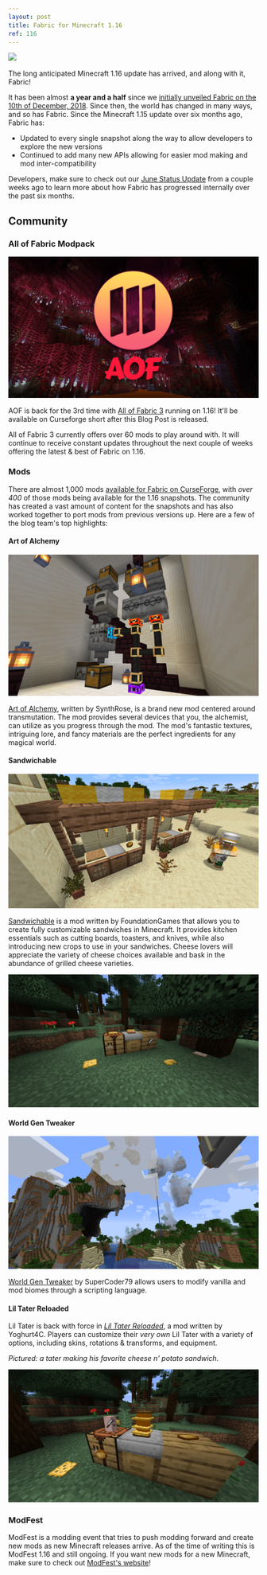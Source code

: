 ```yaml
---
layout: post
title: Fabric for Minecraft 1.16
ref: 116
---
```

![](/assets/external/tJ98rRc.jpg)

The long anticipated Minecraft 1.16 update has arrived, and along with it, Fabric!

It has been almost **a year and a half** since we [initially unveiled Fabric on the 10th of December, 2018](https://fabricmc.net/2018/12/10/announcement.html). Since then, the world has changed in many ways, and so has Fabric. Since the Minecraft 1.15 update over six months ago, Fabric has:

- Updated to every single snapshot along the way to allow developers to explore the new versions
- Continued to add many new APIs allowing for easier mod making and mod inter-compatibility

Developers, make sure to check out our [June Status Update](https://fabricmc.net/2020/06/08/jun-status-update.html) from a couple weeks ago to learn more about how Fabric has progressed internally over the past six months.

## Community <!-- Player oriented, so maybe tell them where to grab fresh mods! -->


### All of Fabric Modpack

![](/assets/external/c1tcdOF.png)

AOF is back for the 3rd time with [All of Fabric 3](https://www.curseforge.com/minecraft/modpacks/all-of-fabric-3) running on 1.16! It'll be available on Curseforge short after this Blog Post is released.

All of Fabric 3 currently offers over 60 mods to play around with. It will continue to receive constant updates throughout the next couple of weeks offering the latest & best of Fabric on 1.16.


### Mods
There are almost 1,000 mods [available for Fabric on CurseForge](https://www.curseforge.com/minecraft/mc-mods?filter-game-version=2020709689%3A7499&filter-sort=4), with *over 400* of those mods being available for the 1.16 snapshots. The community has created a vast amount of content for the snapshots and has also worked together to port mods from previous versions up. Here are a few of the blog team's top highlights:

#### Art of Alchemy

![](/assets/external/pz5mT84.png)

[Art of Alchemy](https://www.curseforge.com/minecraft/mc-mods/art-of-alchemy), written by SynthRose, is a brand new mod centered around transmutation. The mod provides several devices that you, the alchemist, can utilize as you progress through the mod. The mod's fantastic textures, intriguing lore, and fancy materials are the perfect ingredients for any magical world.

#### Sandwichable

![](/assets/external/viKG7DN.png)

[Sandwichable](https://www.curseforge.com/minecraft/mc-mods/sandwichable) is a mod written by FoundationGames that allows you to create fully customizable sandwiches in Minecraft. It provides kitchen essentials such as cutting boards, toasters, and knives, while also introducing new crops to use in your sandwiches. Cheese lovers will appreciate the variety of cheese choices available and bask in the abundance of grilled cheese varieties.

![](/assets/external/cRVdDPv.png)


#### World Gen Tweaker

![](/assets/external/sTuVw8x.png)

[World Gen Tweaker](https://www.curseforge.com/minecraft/mc-mods/world-gen-tweaker) by SuperCoder79 allows users to modify vanilla and mod biomes through a scripting language.

#### Lil Tater Reloaded

Lil Tater is back with force in [*Lil Tater Reloaded*](https://www.curseforge.com/minecraft/mc-mods/lil-tater-reloaded), a mod written by Yoghurt4C. Players can customize their *very own* Lil Tater with a variety of options, including skins, rotations & transforms, and equipment.

*Pictured: a tater making his favorite cheese n' potato sandwich.*

![](/assets/external/ayqTPsU.png)

### ModFest
ModFest is a modding event that tries to push modding forward and create new mods as new Minecraft releases arrive. As of the time of writing this is ModFest 1.16 and still ongoing. If you want new mods for a new Minecraft, make sure to check out [ModFest's website](https://modfest.net/1.16/)! 

